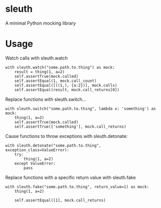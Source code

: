sleuth
======

A minimal Python mocking library

# Usage

Watch calls with sleuth.watch

    with sleuth.watch("some.path.to.thing") as mock:
        result = thing(1, a=2)
        self.assertTrue(mock.called)
        self.assertEqual(1, mock.call_count)
        self.assertEqual([((1,), {a:2})], mock.calls)
        self.assertEqual(result, mock.call_returns[0])

Replace functions with sleuth.switch...

    with sleuth.switch("some.path.to.thing", lambda x: 'something') as mock:
        thing(1, a=2)
        self.assertTrue(mock.called)
        self.assertTrue(['something'], mock.call_returns)


Cause functions to throw exceptions with sleuth.detonate:

    with sleuth.detonate("some.path.to.thing", exception_class=ValueError):
        try:
            thing(1, a=2)
        except ValueError:
            pass

Replace functions with a specific return value with sleuth.fake

    with sleuth.fake("some.path.to.thing", return_value=1) as mock:
        thing(1, a=2)

        self.assertEqual([1], mock.call_returns)
